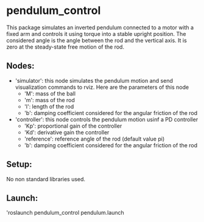  
# pendulum_control

This package simulates an inverted pendulum connected to a motor with a fixed arm and controls it using torque into a stable upright position. The considered angle is the angle between the rod and the vertical axis. It is zero at the steady-state free motion of the rod.

## Nodes:
- 'simulator': this node simulates the pendulum motion and send visualization commands to rviz. Here are the parameters of this node
    - 'M': mass of the ball
    - 'm': mass of the rod
    - 'l': length of the rod
    - 'b': damping coefficient considered for the angular friction of the rod
- 'controller': this node controls the pendulum motion usinf a PD controller
    - 'Kp': proportional gain of the controller
    - 'Kd': derivative gain the controller
    - 'reference': reference angle of the rod (default value pi) 
    - 'b': damping coefficient considered for the angular friction of the rod

## Setup:
No non standard libraries used.

## Launch:
'roslaunch pendulum_control pendulum.launch